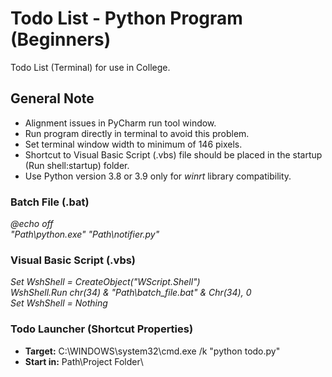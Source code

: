 # Todo List - Python Program (Beginners)
Todo List (Terminal) for use in College.

## General Note<br>
- Alignment issues in PyCharm run tool window.
- Run program directly in terminal to avoid this problem.
- Set terminal window width to minimum of 146 pixels.
- Shortcut to Visual Basic Script (.vbs) file should be placed in the startup (Run shell:startup) folder.
- Use Python version 3.8 or 3.9 only for *winrt* library compatibility.

### Batch File (.bat)
_@echo off<br>
"Path\python.exe" "Path\notifier.py"_<br>

### Visual Basic Script (.vbs)
_Set WshShell = CreateObject("WScript.Shell")<br>
WshShell.Run chr(34) & "Path\batch_file.bat" & Chr(34), 0<br>
Set WshShell = Nothing<br>_

### Todo Launcher (Shortcut Properties)
- **Target:** C:\WINDOWS\system32\cmd.exe /k "python todo.py"
- **Start in:** Path\Project Folder\
